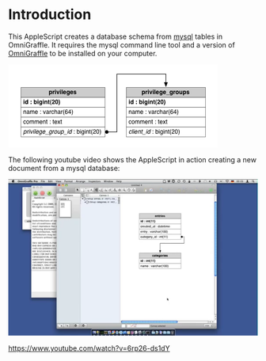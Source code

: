 Introduction
============

This AppleScript creates a database schema from [mysql](http://www.mysql.com) tables in OmniGraffle. It requires the mysql command line tool and a version of [OmniGraffle](http://www.omnigroup.com/omnigraffle/) to be installed on your computer.

![db-schema2omnigraffle ScreenShot](dbschema2og.png "db-schema2omnigraffle db schema")

The following youtube video shows the AppleScript in action creating a new document from a mysql database:

![db-schema2omnigraffle ScreenShot](ScreenShot.png "db-schema2omnigraffle ScreenShot")

https://www.youtube.com/watch?v=6rp26-ds1dY



